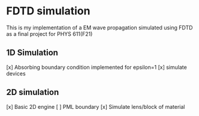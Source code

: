 # FDTD simulation

This is my implementation of a EM wave propagation simulated using FDTD as a final project for PHYS 611(F21)

## 1D Simulation

[x] Absorbing boundary condition implemented for epsilon=1 
[x] simulate devices

## 2D simulation

[x] Basic 2D engine
[ ] PML boundary 
[x] Simulate lens/block of material

